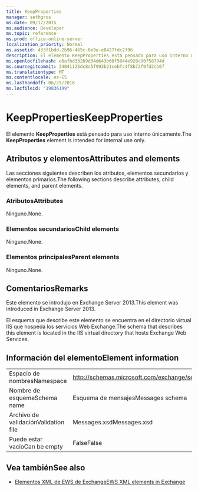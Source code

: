 ```yaml
---
title: KeepProperties
manager: sethgros
ms.date: 09/17/2015
ms.audience: Developer
ms.topic: reference
ms.prod: office-online-server
localization_priority: Normal
ms.assetid: 433f1bdd-2b96-465c-8e9e-e8427fdc2796
description: El elemento KeepProperties está pensado para uso interno únicamente.
ms.openlocfilehash: e6afbd33269d34d643b60f5844e928c90f58794d
ms.sourcegitcommit: 34041125dc8c5f993b21cebfc4f8b72f0fd2cb6f
ms.translationtype: MT
ms.contentlocale: es-ES
ms.lasthandoff: 06/25/2018
ms.locfileid: "19836199"
---
```

# <a name="keepproperties"></a><span data-ttu-id="69497-103">KeepProperties</span><span class="sxs-lookup"><span data-stu-id="69497-103">KeepProperties</span></span>

<span data-ttu-id="69497-104">El elemento **KeepProperties** está pensado para uso interno únicamente.</span><span class="sxs-lookup"><span data-stu-id="69497-104">The **KeepProperties** element is intended for internal use only.</span></span> 

## <a name="attributes-and-elements"></a><span data-ttu-id="69497-105">Atributos y elementos</span><span class="sxs-lookup"><span data-stu-id="69497-105">Attributes and elements</span></span>

<span data-ttu-id="69497-106">Las secciones siguientes describen los atributos, elementos secundarios y elementos primarios.</span><span class="sxs-lookup"><span data-stu-id="69497-106">The following sections describe attributes, child elements, and parent elements.</span></span>
  
### <a name="attributes"></a><span data-ttu-id="69497-107">Atributos</span><span class="sxs-lookup"><span data-stu-id="69497-107">Attributes</span></span>

<span data-ttu-id="69497-108">Ninguno.</span><span class="sxs-lookup"><span data-stu-id="69497-108">None.</span></span>
  
### <a name="child-elements"></a><span data-ttu-id="69497-109">Elementos secundarios</span><span class="sxs-lookup"><span data-stu-id="69497-109">Child elements</span></span>

<span data-ttu-id="69497-110">Ninguno.</span><span class="sxs-lookup"><span data-stu-id="69497-110">None.</span></span>
  
### <a name="parent-elements"></a><span data-ttu-id="69497-111">Elementos principales</span><span class="sxs-lookup"><span data-stu-id="69497-111">Parent elements</span></span>

<span data-ttu-id="69497-112">Ninguno.</span><span class="sxs-lookup"><span data-stu-id="69497-112">None.</span></span>
  
## <a name="remarks"></a><span data-ttu-id="69497-113">Comentarios</span><span class="sxs-lookup"><span data-stu-id="69497-113">Remarks</span></span>

<span data-ttu-id="69497-114">Este elemento se introdujo en Exchange Server 2013.</span><span class="sxs-lookup"><span data-stu-id="69497-114">This element was introduced in Exchange Server 2013.</span></span>
  
<span data-ttu-id="69497-115">El esquema que describe este elemento se encuentra en el directorio virtual IIS que hospeda los servicios Web Exchange.</span><span class="sxs-lookup"><span data-stu-id="69497-115">The schema that describes this element is located in the IIS virtual directory that hosts Exchange Web Services.</span></span>
  
## <a name="element-information"></a><span data-ttu-id="69497-116">Información del elemento</span><span class="sxs-lookup"><span data-stu-id="69497-116">Element information</span></span>

|||
|:-----|:-----|
|<span data-ttu-id="69497-117">Espacio de nombres</span><span class="sxs-lookup"><span data-stu-id="69497-117">Namespace</span></span>  <br/> |http://schemas.microsoft.com/exchange/services/2006/messages  <br/> |
|<span data-ttu-id="69497-118">Nombre de esquema</span><span class="sxs-lookup"><span data-stu-id="69497-118">Schema name</span></span>  <br/> |<span data-ttu-id="69497-119">Esquema de mensajes</span><span class="sxs-lookup"><span data-stu-id="69497-119">Messages schema</span></span>  <br/> |
|<span data-ttu-id="69497-120">Archivo de validación</span><span class="sxs-lookup"><span data-stu-id="69497-120">Validation file</span></span>  <br/> |<span data-ttu-id="69497-121">Messages.xsd</span><span class="sxs-lookup"><span data-stu-id="69497-121">Messages.xsd</span></span>  <br/> |
|<span data-ttu-id="69497-122">Puede estar vacío</span><span class="sxs-lookup"><span data-stu-id="69497-122">Can be empty</span></span>  <br/> |<span data-ttu-id="69497-123">False</span><span class="sxs-lookup"><span data-stu-id="69497-123">False</span></span>  <br/> |
   
## <a name="see-also"></a><span data-ttu-id="69497-124">Vea también</span><span class="sxs-lookup"><span data-stu-id="69497-124">See also</span></span>



- [<span data-ttu-id="69497-125">Elementos XML de EWS de Exchange</span><span class="sxs-lookup"><span data-stu-id="69497-125">EWS XML elements in Exchange</span></span>](ews-xml-elements-in-exchange.md)

